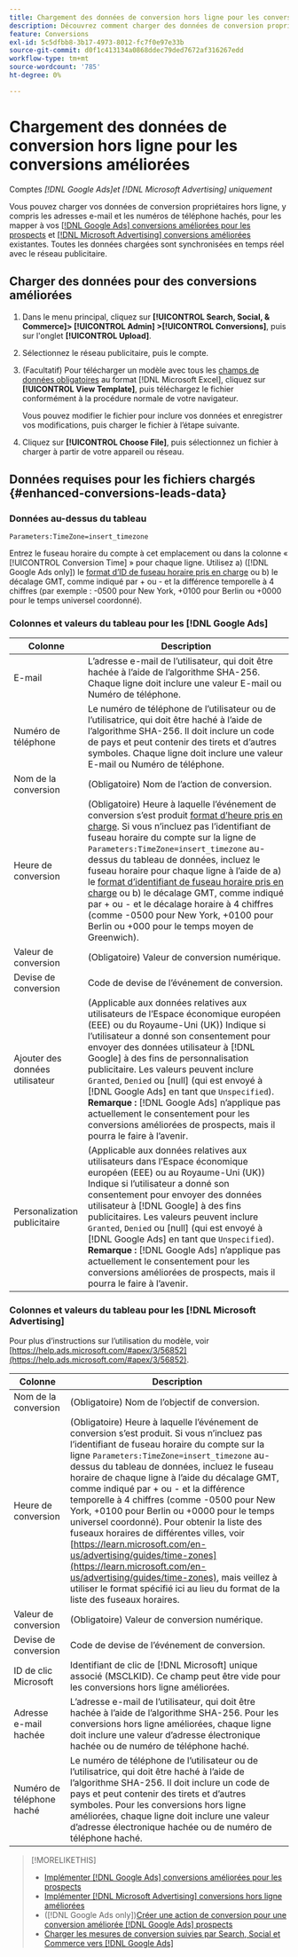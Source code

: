 ```yaml
---
title: Chargement des données de conversion hors ligne pour les conversions améliorées
description: Découvrez comment charger des données de conversion propriétaires hors ligne pour mapper vers des conversions  [!DNL Google Ads]  pour les prospects et des conversions  [!DNL Microsoft Advertising] .
feature: Conversions
exl-id: 5c5dfbb8-3b17-4973-8012-fc7f0e97e33b
source-git-commit: d0f1c413134a0868ddec79ded7672af316267edd
workflow-type: tm+mt
source-wordcount: '785'
ht-degree: 0%

---
```


# Chargement des données de conversion hors ligne pour les conversions améliorées

Comptes *[!DNL Google Ads]et [!DNL Microsoft Advertising] uniquement*

Vous pouvez charger vos données de conversion propriétaires hors ligne, y compris les adresses e-mail et les numéros de téléphone hachés, pour les mapper à vos [[!DNL Google Ads] conversions améliorées pour les prospects](/help/search-social-commerce/admin/conversion-metrics/conversion-action-google.md) et [[!DNL Microsoft Advertising] conversions améliorées](https://help.ads.microsoft.com/#apex/ads/en/60178) existantes. Toutes les données chargées sont synchronisées en temps réel avec le réseau publicitaire.

## Charger des données pour des conversions améliorées

1. Dans le menu principal, cliquez sur **[!UICONTROL Search, Social, & Commerce]> [!UICONTROL Admin] >[!UICONTROL Conversions]**, puis sur l&#39;onglet **[!UICONTROL Upload]**.

1. Sélectionnez le réseau publicitaire, puis le compte.

1. (Facultatif) Pour télécharger un modèle avec tous les [champs de données obligatoires](#enhanced-conversions-leads-data) au format [!DNL Microsoft Excel], cliquez sur **[!UICONTROL View Template]**, puis téléchargez le fichier conformément à la procédure normale de votre navigateur.

   Vous pouvez modifier le fichier pour inclure vos données et enregistrer vos modifications, puis charger le fichier à l’étape suivante.

1. Cliquez sur **[!UICONTROL Choose File]**, puis sélectionnez un fichier à charger à partir de votre appareil ou réseau.

## Données requises pour les fichiers chargés {#enhanced-conversions-leads-data}

### Données au-dessus du tableau

`Parameters:TimeZone=insert_timezone`

Entrez le fuseau horaire du compte à cet emplacement ou dans la colonne « [!UICONTROL Conversion Time] » pour chaque ligne. Utilisez a\) ([!DNL Google Ads only]) le [format d’ID de fuseau horaire pris en charge](https://developers.google.com/google-ads/api/data/codes-formats#timezone_ids) ou b\) le décalage GMT, comme indiqué par + ou - et la différence temporelle à 4 chiffres (par exemple : -0500 pour New York, +0100 pour Berlin ou +0000 pour le temps universel coordonné).

### Colonnes et valeurs du tableau pour les [!DNL Google Ads]

| Colonne | Description |
| ------ | ----------- |
| E-mail | L’adresse e-mail de l’utilisateur, qui doit être hachée à l’aide de l’algorithme SHA-256. Chaque ligne doit inclure une valeur E-mail ou Numéro de téléphone. |
| Numéro de téléphone | Le numéro de téléphone de l’utilisateur ou de l’utilisatrice, qui doit être haché à l’aide de l’algorithme SHA-256. Il doit inclure un code de pays et peut contenir des tirets et d’autres symboles. Chaque ligne doit inclure une valeur E-mail ou Numéro de téléphone. |
| Nom de la conversion | (Obligatoire) Nom de l’action de conversion. |
| Heure de conversion | (Obligatoire) Heure à laquelle l’événement de conversion s’est produit [format d’heure pris en charge](https://support.google.com/google-ads/answer/7014069#prepare_data). Si vous n’incluez pas l’identifiant de fuseau horaire du compte sur la ligne de `Parameters:TimeZone=insert_timezone` au-dessus du tableau de données, incluez le fuseau horaire pour chaque ligne à l’aide de a\) le [format d’identifiant de fuseau horaire pris en charge](https://developers.google.com/google-ads/api/data/codes-formats#timezone_ids) ou b\) le décalage GMT, comme indiqué par + ou - et le décalage horaire à 4 chiffres (comme -0500 pour New York, +0100 pour Berlin ou +000 pour le temps moyen de Greenwich). |
| Valeur de conversion | (Obligatoire) Valeur de conversion numérique. |
| Devise de conversion | Code de devise de l’événement de conversion. |
| Ajouter des données utilisateur | (Applicable aux données relatives aux utilisateurs de l’Espace économique européen (EEE) ou du Royaume-Uni (UK)) Indique si l’utilisateur a donné son consentement pour envoyer des données utilisateur à [!DNL Google] à des fins de personnalisation publicitaire. Les valeurs peuvent inclure `Granted`, `Denied` ou \[null\] (qui est envoyé à [!DNL Google Ads] en tant que `Unspecified`). **Remarque :** [!DNL Google Ads] n’applique pas actuellement le consentement pour les conversions améliorées de prospects, mais il pourra le faire à l’avenir. |
| Personalization publicitaire | (Applicable aux données relatives aux utilisateurs dans l’Espace économique européen (EEE) ou au Royaume-Uni (UK)) Indique si l’utilisateur a donné son consentement pour envoyer des données utilisateur à [!DNL Google] à des fins publicitaires. Les valeurs peuvent inclure `Granted`, `Denied` ou \[null\] (qui est envoyé à [!DNL Google Ads] en tant que `Unspecified`). **Remarque :** [!DNL Google Ads] n’applique pas actuellement le consentement pour les conversions améliorées de prospects, mais il pourra le faire à l’avenir. |

### Colonnes et valeurs du tableau pour les [!DNL Microsoft Advertising]

Pour plus d’instructions sur l’utilisation du modèle, voir [https://help.ads.microsoft.com/#apex/3/56852](https://help.ads.microsoft.com/#apex/3/56852).

| Colonne | Description |
| ------ | ----------- |
| Nom de la conversion | (Obligatoire) Nom de l’objectif de conversion. |
| Heure de conversion | (Obligatoire) Heure à laquelle l’événement de conversion s’est produit. Si vous n’incluez pas l’identifiant de fuseau horaire du compte sur la ligne `Parameters:TimeZone=insert_timezone` au-dessus du tableau de données, incluez le fuseau horaire de chaque ligne à l’aide du décalage GMT, comme indiqué par + ou - et la différence temporelle à 4 chiffres (comme -0500 pour New York, +0100 pour Berlin ou +0000 pour le temps universel coordonné). Pour obtenir la liste des fuseaux horaires de différentes villes, voir [https://learn.microsoft.com/en-us/advertising/guides/time-zones](https://learn.microsoft.com/en-us/advertising/guides/time-zones), mais veillez à utiliser le format spécifié ici au lieu du format de la liste des fuseaux horaires. |
| Valeur de conversion | (Obligatoire) Valeur de conversion numérique. |
| Devise de conversion | Code de devise de l’événement de conversion. |
| ID de clic Microsoft | Identifiant de clic de [!DNL Microsoft] unique associé (MSCLKID). Ce champ peut être vide pour les conversions hors ligne améliorées. |
| Adresse e-mail hachée | L’adresse e-mail de l’utilisateur, qui doit être hachée à l’aide de l’algorithme SHA-256. Pour les conversions hors ligne améliorées, chaque ligne doit inclure une valeur d’adresse électronique hachée ou de numéro de téléphone haché. |
| Numéro de téléphone haché | Le numéro de téléphone de l’utilisateur ou de l’utilisatrice, qui doit être haché à l’aide de l’algorithme SHA-256. Il doit inclure un code de pays et peut contenir des tirets et d’autres symboles. Pour les conversions hors ligne améliorées, chaque ligne doit inclure une valeur d’adresse électronique hachée ou de numéro de téléphone haché. |

>[!MORELIKETHIS]
>
>* [Implémenter  [!DNL Google Ads]  conversions améliorées pour les prospects](/help/search-social-commerce/campaign-management/special-workflows/google-enhanced-conversions-leads.md)
>* [Implémenter  [!DNL Microsoft Advertising]  conversions hors ligne améliorées](/help/search-social-commerce/campaign-management/special-workflows/microsoft-enhanced-conversions.md)
>* ([!DNL Google Ads only])[Créer une action de conversion pour une conversion améliorée  [!DNL Google Ads]  prospects](/help/search-social-commerce/admin/conversion-metrics/conversion-action-google.md)
>* [Charger les mesures de conversion suivies par Search, Social et Commerce vers [!DNL Google Ads]](/help/search-social-commerce/tools/conversion-metrics-upload-to-google.md)
